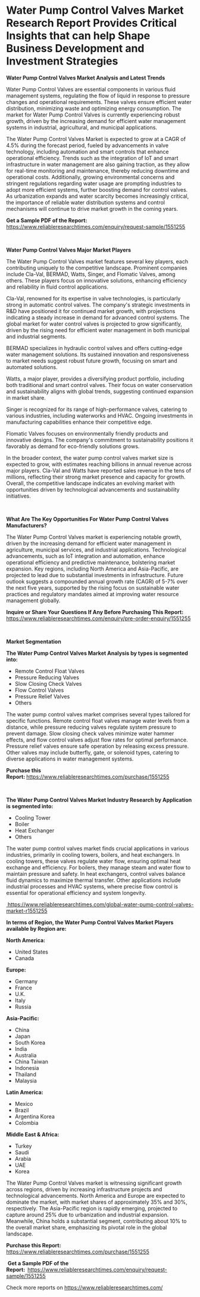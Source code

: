 <p><h1>Water Pump Control Valves Market Research Report Provides Critical Insights that can help Shape Business Development and Investment Strategies</h1></p><p><strong>Water Pump Control Valves Market Analysis and Latest Trends</strong></p>
<p><p>Water Pump Control Valves are essential components in various fluid management systems, regulating the flow of liquid in response to pressure changes and operational requirements. These valves ensure efficient water distribution, minimizing waste and optimizing energy consumption. The market for Water Pump Control Valves is currently experiencing robust growth, driven by the increasing demand for efficient water management systems in industrial, agricultural, and municipal applications.</p><p>The Water Pump Control Valves Market is expected to grow at a CAGR of 4.5% during the forecast period, fueled by advancements in valve technology, including automation and smart controls that enhance operational efficiency. Trends such as the integration of IoT and smart infrastructure in water management are also gaining traction, as they allow for real-time monitoring and maintenance, thereby reducing downtime and operational costs. Additionally, growing environmental concerns and stringent regulations regarding water usage are prompting industries to adopt more efficient systems, further boosting demand for control valves. As urbanization expands and water scarcity becomes increasingly critical, the importance of reliable water distribution systems and control mechanisms will continue to drive market growth in the coming years.</p></p>
<p><strong>Get a Sample PDF of the Report:&nbsp;</strong> <a href="https://www.reliableresearchtimes.com/enquiry/request-sample/1551255?utm_campaign=3004&utm_medium=2&utm_source=Github&utm_content=ia&utm_term=11042025&utm_id=water-pump-control-valves">https://www.reliableresearchtimes.com/enquiry/request-sample/1551255</a></p>
<p>&nbsp;</p>
<p><strong>Water Pump Control Valves Major Market Players</strong></p>
<p><p>The Water Pump Control Valves market features several key players, each contributing uniquely to the competitive landscape. Prominent companies include Cla-Val, BERMAD, Watts, Singer, and Flomatic Valves, among others. These players focus on innovative solutions, enhancing efficiency and reliability in fluid control applications.</p><p>Cla-Val, renowned for its expertise in valve technologies, is particularly strong in automatic control valves. The company's strategic investments in R&D have positioned it for continued market growth, with projections indicating a steady increase in demand for advanced control systems. The global market for water control valves is projected to grow significantly, driven by the rising need for efficient water management in both municipal and industrial segments.</p><p>BERMAD specializes in hydraulic control valves and offers cutting-edge water management solutions. Its sustained innovation and responsiveness to market needs suggest robust future growth, focusing on smart and automated solutions. </p><p>Watts, a major player, provides a diversifying product portfolio, including both traditional and smart control valves. Their focus on water conservation and sustainability aligns with global trends, suggesting continued expansion in market share.</p><p>Singer is recognized for its range of high-performance valves, catering to various industries, including waterworks and HVAC. Ongoing investments in manufacturing capabilities enhance their competitive edge.</p><p>Flomatic Valves focuses on environmentally friendly products and innovative designs. The company's commitment to sustainability positions it favorably as demand for eco-friendly solutions grows.</p><p>In the broader context, the water pump control valves market size is expected to grow, with estimates reaching billions in annual revenue across major players. Cla-Val and Watts have reported sales revenue in the tens of millions, reflecting their strong market presence and capacity for growth. Overall, the competitive landscape indicates an evolving market with opportunities driven by technological advancements and sustainability initiatives.</p></p>
<p>&nbsp;</p>
<p><strong>What Are The Key Opportunities For Water Pump Control Valves Manufacturers?</strong></p>
<p><p>The Water Pump Control Valves market is experiencing notable growth, driven by the increasing demand for efficient water management in agriculture, municipal services, and industrial applications. Technological advancements, such as IoT integration and automation, enhance operational efficiency and predictive maintenance, bolstering market expansion. Key regions, including North America and Asia-Pacific, are projected to lead due to substantial investments in infrastructure. Future outlook suggests a compounded annual growth rate (CAGR) of 5-7% over the next five years, supported by the rising focus on sustainable water practices and regulatory mandates aimed at improving water resource management globally.</p></p>
<p><strong>Inquire or Share Your Questions If Any Before Purchasing This Report:</strong> <a href="https://www.reliableresearchtimes.com/enquiry/pre-order-enquiry/1551255?utm_campaign=3004&utm_medium=2&utm_source=Github&utm_content=ia&utm_term=11042025&utm_id=water-pump-control-valves">https://www.reliableresearchtimes.com/enquiry/pre-order-enquiry/1551255</a></p>
<p>&nbsp;</p>
<p><strong>Market Segmentation</strong></p>
<p><strong>The Water Pump Control Valves Market Analysis by types is segmented into:</strong></p>
<p><ul><li>Remote Control Float Valves</li><li>Pressure Reducing Valves</li><li>Slow Closing Check Valves</li><li>Flow Control Valves</li><li>Pressure Relief Valves</li><li>Others</li></ul></p>
<p><p>The water pump control valves market comprises several types tailored for specific functions. Remote control float valves manage water levels from a distance, while pressure reducing valves regulate system pressure to prevent damage. Slow closing check valves minimize water hammer effects, and flow control valves adjust flow rates for optimal performance. Pressure relief valves ensure safe operation by releasing excess pressure. Other valves may include butterfly, gate, or solenoid types, catering to diverse applications in water management systems.</p></p>
<p><strong>Purchase this Report:&nbsp;</strong><a href="https://www.reliableresearchtimes.com/purchase/1551255?utm_campaign=3004&utm_medium=2&utm_source=Github&utm_content=ia&utm_term=11042025&utm_id=water-pump-control-valves">https://www.reliableresearchtimes.com/purchase/1551255</a></p>
<p>&nbsp;</p>
<p><strong>The Water Pump Control Valves Market Industry Research by Application is segmented into:</strong></p>
<p><ul><li>Cooling Tower</li><li>Boiler</li><li>Heat Exchanger</li><li>Others</li></ul></p>
<p><p>The water pump control valves market finds crucial applications in various industries, primarily in cooling towers, boilers, and heat exchangers. In cooling towers, these valves regulate water flow, ensuring optimal heat exchange and efficiency. For boilers, they manage steam and water flow to maintain pressure and safety. In heat exchangers, control valves balance fluid dynamics to maximize thermal transfer. Other applications include industrial processes and HVAC systems, where precise flow control is essential for operational efficiency and system longevity.</p></p>
<p><a href="https://www.reliableresearchtimes.com/global-water-pump-control-valves-market-r1551255?utm_campaign=3004&utm_medium=2&utm_source=Github&utm_content=ia&utm_term=11042025&utm_id=water-pump-control-valves">&nbsp;https://www.reliableresearchtimes.com/global-water-pump-control-valves-market-r1551255</a></p>
<p><strong>In terms of Region, the Water Pump Control Valves Market Players available by Region are:</strong></p>
<p>
    <p> <strong> North America: </strong>
        <ul>
            <li>United States</li>
            <li>Canada</li>
        </ul>
        </p> 
    <p> <strong> Europe: </strong>
        <ul>
            <li>Germany</li>
            <li>France</li>
            <li>U.K.</li>
            <li>Italy</li>
            <li>Russia</li>
        </ul>
        </p> 
    <p> <strong> Asia-Pacific: </strong>
        <ul>
            <li>China</li>
            <li>Japan</li>
            <li>South Korea</li>
            <li>India</li>
            <li>Australia</li>
            <li>China Taiwan</li>
            <li>Indonesia</li>
            <li>Thailand</li>
            <li>Malaysia</li>
        </ul>
        </p> 
    <p> <strong> Latin America: </strong>
        <ul>
            <li>Mexico</li>
            <li>Brazil</li>
            <li>Argentina Korea</li>
            <li>Colombia</li>
        </ul>
        </p> 
    <p> <strong> Middle East & Africa: </strong>
        <ul>
            <li>Turkey</li>
            <li>Saudi</li>
            <li>Arabia</li>
            <li>UAE</li>
            <li>Korea</li>
        </ul>
    </p>
    </p>
<p><p>The Water Pump Control Valves market is witnessing significant growth across regions, driven by increasing infrastructure projects and technological advancements. North America and Europe are expected to dominate the market, with market shares of approximately 35% and 30%, respectively. The Asia-Pacific region is rapidly emerging, projected to capture around 25% due to urbanization and industrial expansion. Meanwhile, China holds a substantial segment, contributing about 10% to the overall market share, emphasizing its pivotal role in the global landscape.</p></p>
<p><strong>Purchase this Report: </strong><a href="https://www.reliableresearchtimes.com/purchase/1551255?utm_campaign=3004&utm_medium=2&utm_source=Github&utm_content=ia&utm_term=11042025&utm_id=water-pump-control-valves">https://www.reliableresearchtimes.com/purchase/1551255</a></p>
<p>&nbsp;<strong>Get a Sample PDF of the Report:&nbsp;&nbsp;</strong><a href="https://www.reliableresearchtimes.com/enquiry/request-sample/1551255?utm_campaign=3004&utm_medium=2&utm_source=Github&utm_content=ia&utm_term=11042025&utm_id=water-pump-control-valves">https://www.reliableresearchtimes.com/enquiry/request-sample/1551255</a></p>
<p><strong></strong></p>
<p>Check more reports on <a href="https://www.reliableresearchtimes.com/?utm_campaign=3004&utm_medium=2&utm_source=Github&utm_content=ia&utm_term=11042025&utm_id=water-pump-control-valves">https://www.reliableresearchtimes.com/</a></p>